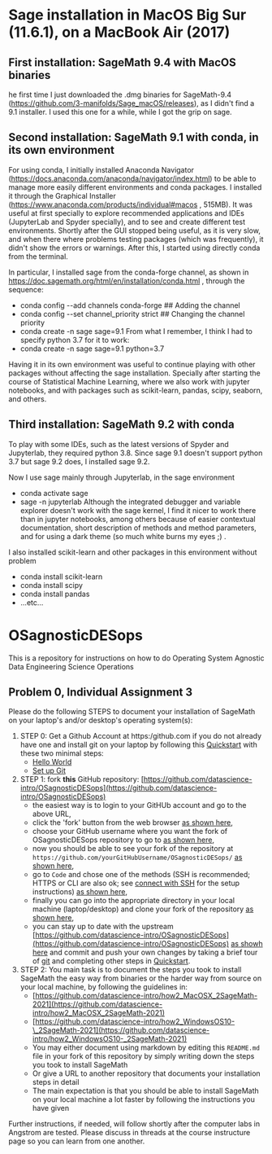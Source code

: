 # Sage installation in MacOS Big Sur (11.6.1), on a MacBook Air (2017)

## First installation: SageMath 9.4 with MacOS binaries
he first time I just downloaded the .dmg binaries for SageMath-9.4 (https://github.com/3-manifolds/Sage_macOS/releases), as I didn't find a 9.1 installer. I used this one for a while, while I got the grip on sage.

## Second installation: SageMath 9.1 with conda, in its own environment
For using conda, I initially installed Anaconda Navigator (https://docs.anaconda.com/anaconda/navigator/index.html) to be able to manage more easily different environments and conda packages. I installed it through the Graphical Installer (https://www.anaconda.com/products/individual#macos , 515MB). It was useful at first specially to explore recommended applications and IDEs (JupyterLab and Spyder specially), and to see and create different test environments. Shortly after the GUI stopped being useful, as it is very slow, and when there where problems testing packages (which was frequently), it didn't show the errors or warnings.
After this, I started using directly conda from the terminal.

In particular, I installed sage from the conda-forge channel, as shown in https://doc.sagemath.org/html/en/installation/conda.html , through the sequence:
* conda config --add channels conda-forge ## Adding the channel
* conda config --set channel_priority strict ## Changing the channel priority
* conda create -n sage sage=9.1
From what I remember, I think I had to specify python 3.7 for it to work:
* conda create -n sage sage=9.1 python=3.7

Having it in its own environment was useful to continue playing with other packages without affecting the sage installation. Specially after starting the course of Statistical Machine Learning, where we also work with jupyter notebooks, and with packages such as scikit-learn, pandas, scipy, seaborn, and others.

## Third installation: SageMath 9.2 with conda
To play with some IDEs, such as the latest versions of Spyder and Jupyterlab, they required python 3.8. Since sage 9.1 doesn't support python 3.7 but sage 9.2 does, I installed sage 9.2.

Now I use sage mainly through Jupyterlab, in the sage environment
* conda activate sage
* sage -n jupyterlab
Although the integrated debugger and variable explorer doesn't work with the sage kernel, I find it nicer to work there than in jupyter notebooks, among others because of easier contextual documentation, short description of methods and method parameters, and for using a dark theme (so much white burns my eyes ;) .

I also installed scikit-learn and other packages in this environment without problem
* conda install scikit-learn
* conda install scipy
* conda install pandas
* ...etc...
 

# OSagnosticDESops

This is a repository for instructions on how to do Operating System Agnostic Data Engineering Science Operations

## Problem 0, Individual Assignment 3

Please do the following STEPS to document your installation of SageMath on your laptop's and/or desktop's operating system(s):

1. STEP 0: Get a Github Account at https:/github.com if you do not already have one and install git on your laptop by following this [Quickstart](https://docs.github.com/en/get-started/quickstart) with these two minimal steps:
    - [Hello World](https://docs.github.com/en/get-started/quickstart/hello-world)
    - [Set up Git](https://docs.github.com/en/get-started/quickstart/set-up-git)
2. STEP 1: fork **this** GitHub repository: [https://github.com/datascience-intro/OSagnosticDESops](https://github.com/datascience-intro/OSagnosticDESops) 
    - the easiest way is to login to your GitHUb account and go to the above URL, 
    - click the 'fork' button from the web browser [as shown here](images/fork00.png),
    - choose your GitHub username where you want the fork of OSagnosticDESops repository to go to [as shown here](images/fork01.png),
    - now you should be able to see your fork of the repository at `https://github.com/yourGitHubUsername/OSagnosticDESops/` [as shown here](images/fork02.png),
    - go to `Code` and chose one of the methods (SSH is recommended; HTTPS or CLI are also ok; see [connect with SSH](https://docs.github.com/en/enterprise-server@3.0/authentication/connecting-to-github-with-ssh) for the setup instructions) [as shown here](images/fork03.png),
    - finally you can go into the appropriate directory in your local machine (laptop/desktop) and clone your fork of the repository [as shown here](images/fork04_cloneYourForkLocally.png),
    - you can stay up to date with the upstream [https://github.com/datascience-intro/OSagnosticDESops](https://github.com/datascience-intro/OSagnosticDESops) [as showh here](images/fork05_fetchAndMetgeUpstream.png) and commit and push your own changes by taking a brief tour of [git](https://en.wikipedia.org/wiki/Git) and completing other steps in [Quickstart](https://docs.github.com/en/get-started/quickstart).
3. STEP 2: You main task is to document the steps you took to install SageMath the easy way from binaries or the harder way from source on your local machine, by following the guidelines in:
    - [https://github.com/datascience-intro/how2_MacOSX_2SageMath-2021](https://github.com/datascience-intro/how2_MacOSX_2SageMath-2021)
    - [https://github.com/datascience-intro/how2_WindowsOS10-\_2SageMath-2021](https://github.com/datascience-intro/how2_WindowsOS10-_2SageMath-2021)
    - You may either document using markdown by editing this `README.md` file in your fork of this repository by simply writing down the steps you took to install SageMath
    - Or give a URL to another repository that documents your installation steps in detail
    - The main expectation is that you should be able to install SageMath on your local machine a lot faster by following the instructions you have given
 
Further instructions, if needed, will follow shortly after the computer labs in Angstrom are tested. Please discuss in threads at the course instructure page so you can learn from one another.
